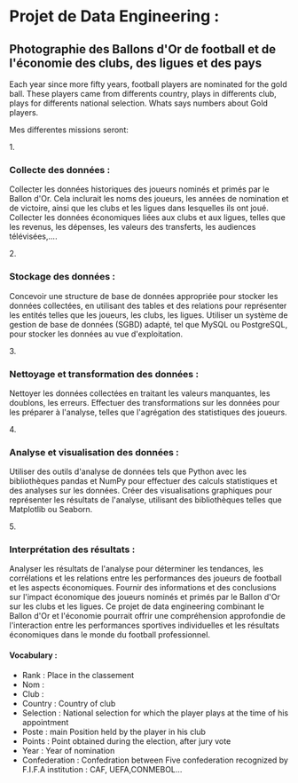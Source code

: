 <h1>Projet de Data Engineering : </h1> 
<h2>Photographie des Ballons d'Or de football et de l'économie des clubs, des ligues et des pays</h2>

Each year since more fifty years, football players are nominated for the gold ball. These players came from differents country, plays in differents club,
plays for differents national selection. 
Whats says numbers about Gold players.

Mes differentes missions seront:

1.<h3>Collecte des données :</h3>
Collecter les données historiques des joueurs nominés et primés par le Ballon d'Or. 
Cela inclurait les noms des joueurs, les années de nomination et de victoire, ainsi que les clubs et les ligues dans lesquelles ils ont joué.
Collecter les données économiques liées aux clubs et aux ligues, telles que les revenus, les dépenses, les valeurs des transferts, les audiences télévisées,....

2.<h3>Stockage des données :</h3>
Concevoir une structure de base de données appropriée pour stocker les données collectées, en utilisant des tables et des relations pour représenter les entités telles que les joueurs, les clubs, les ligues.
Utiliser un système de gestion de base de données (SGBD) adapté, tel que MySQL ou PostgreSQL, pour stocker les données au vue d'exploitation.

3.<h3>Nettoyage et transformation des données :</h3>
Nettoyer les données collectées en traitant les valeurs manquantes, les doublons, les erreurs.
Effectuer des transformations sur les données pour les préparer à l'analyse, telles que l'agrégation des statistiques des joueurs.

4.<h3>Analyse et visualisation des données :</h3>
Utiliser des outils d'analyse de données tels que Python avec les bibliothèques pandas et NumPy pour effectuer des calculs statistiques et des analyses sur les données.
Créer des visualisations graphiques pour représenter les résultats de l'analyse, utilisant des bibliothèques telles que Matplotlib ou Seaborn.

5.<h3>Interprétation des résultats :</h3>
Analyser les résultats de l'analyse pour déterminer les tendances, les corrélations et les relations entre les performances des joueurs de football et les aspects économiques.
Fournir des informations et des conclusions sur l'impact économique des joueurs nominés et primés par le Ballon d'Or sur les clubs et les ligues.
Ce projet de data engineering combinant le Ballon d'Or et l'économie pourrait offrir une compréhension approfondie de l'interaction entre les performances sportives individuelles et les résultats économiques dans le monde du football professionnel.

<h4>Vocabulary :</h4> 
<ul>
<li>Rank : Place in the classement </li>
<li>Nom : </li>
<li>Club : </li>
<li>Country : Country of club </li>
<li>Selection	: National selection for which the player plays at the time of his appointment </li>
<li>Poste : main Position held by the player in his club </li>
<li>Points : Point obtained during the election, after jury vote </li>
<li>Year	: Year of nomination </li>
<li>Confederation : Confedration between Five confederation recognized  by F.I.F.A institution	: CAF, UEFA,CONMEBOL... </li>   
</ul>


           
